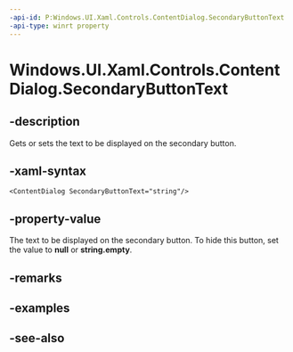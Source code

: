 ```yaml
---
-api-id: P:Windows.UI.Xaml.Controls.ContentDialog.SecondaryButtonText
-api-type: winrt property
---
```


<!-- Property syntax
public string SecondaryButtonText { get;  set; }
-->

# Windows.UI.Xaml.Controls.ContentDialog.SecondaryButtonText

## -description
Gets or sets the text to be displayed on the secondary button.



## -xaml-syntax
```xaml
<ContentDialog SecondaryButtonText="string"/>
```


## -property-value
The text to be displayed on the secondary button. To hide this button, set the value to **null** or **string.empty**.

## -remarks

## -examples

## -see-also
